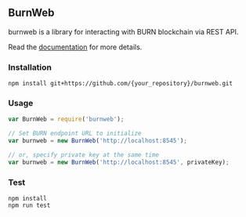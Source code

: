 ## BurnWeb

burnweb is a library for interacting with BURN blockchain via REST API.

Read the [documentation](https://burnweb.readthedocs.io) for more details.

### Installation
```shell
npm install git+https://github.com/{your_repository}/burnweb.git
```

### Usage
```js
var BurnWeb = require('burnweb');

// Set BURN endpoint URL to initialize
var burnweb = new BurnWeb('http://localhost:8545');

// or, specify private key at the same time
var burnweb = new BurnWeb('http://localhost:8545', privateKey);
```

### Test
```shell
npm install
npm run test
```
